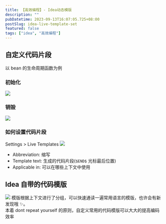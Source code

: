 ```yaml
---
title: 【高效编程】- Idea动态模版
description: ""
pubDatetime: 2023-09-13T16:07:05.725+08:00
postSlug: idea-live-template-set
featured: false
tags: ["idea", "高效编程"]
---
```


## 自定义代码片段

以 bean 的生命周期函数为例

### 初始化

![](https://picbed.howiewant.top/202309141653649.gif)

### 销毁

![](https://picbed.howiewant.top/202309141654967.gif)

### 如何设置代码片段

Settings > Live Templates
![](https://picbed.howiewant.top/202309141720951.png)

- Abbreviation: 缩写
- Template text: 生成的代码片段(`$END$` 光标最后位置)
- Applicable in: 可以在哪些上下文中使用

## Idea 自带的代码模版

![](https://picbed.howiewant.top/202309141723410.png)
模版根据上下文进行了分组，可以快速通读一遍常用语言的模版，也许会有新发现哦 ✨。  
本着 dont repeat yourself 的原则，自定义常用的代码模版可以大大的提高编码效率
